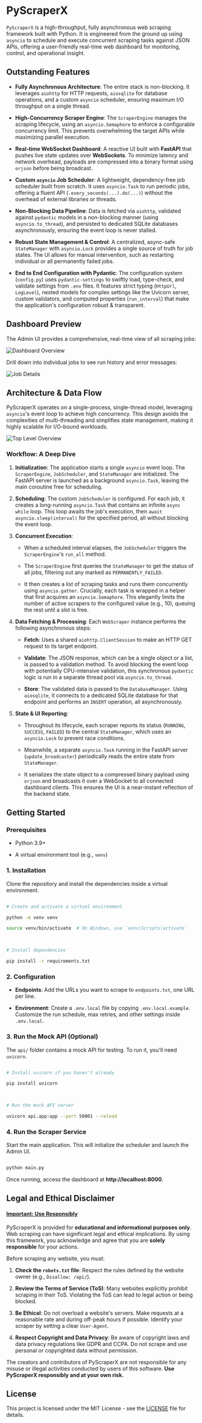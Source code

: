 # PyScraperX

 

`PyScraperX` is a high-throughput, fully asynchronous web scraping framework built with Python. It is engineered from the ground up using `asyncio` to schedule and execute concurrent scraping tasks against JSON APIs, offering a user-friendly real-time web dashboard for monitoring, control, and operational insight.

 

## Outstanding Features

 

*   **Fully Asynchronous Architecture**: The entire stack is non-blocking. It leverages `aiohttp` for HTTP requests, `aiosqlite` for database operations, and a custom `asyncio` scheduler, ensuring maximum I/O throughput on a single thread.

*   **High-Concurrency Scraper Engine**: The `ScraperEngine` manages the scraping lifecycle, using an `asyncio.Semaphore` to enforce a configurable concurrency limit. This prevents overwhelming the target APIs while maximizing parallel execution.

*   **Real-time WebSocket Dashboard**: A reactive UI built with **FastAPI** that pushes live state updates over **WebSockets**. To minimize latency and network overhead, payloads are compressed into a binary format using `orjson` before being broadcast.

*   **Custom `asyncio` Job Scheduler**: A lightweight, dependency-free job scheduler built from scratch. It uses `asyncio.Task` to run periodic jobs, offering a fluent API (`.every_seconds(...).do(...)`) without the overhead of external libraries or threads.

*   **Non-Blocking Data Pipeline**: Data is fetched via `aiohttp`, validated against `pydantic` models in a non-blocking manner (using `asyncio.to_thread`), and persisted to dedicated SQLite databases asynchronously, ensuring the event loop is never stalled.

*   **Robust State Management & Control**: A centralized, async-safe `StateManager` with `asyncio.Lock` provides a single source of truth for job states. The UI allows for manual intervention, such as restarting individual or all permanently failed jobs.

*   **End to End Configuration with Pydantic**: The configuration system (`config.py`) uses `pydantic-settings` to swiftly load, type-check, and validate settings from `.env` files. It features strict typing (`HttpUrl`, `LogLevel`), nested models for complex settings like the Uvicorn server, custom validators, and computed properties (`run_interval`) that make the application's configuration robust & transparent.

 

## Dashboard Preview

 

The Admin UI provides a comprehensive, real-time view of all scraping jobs:

 

![Dashboard Overview](assets/dashboard.png)

 

Drill down into individual jobs to see run history and error messages:

 

![Job Details](assets/details_view.png)

 

## Architecture & Data Flow

 

PyScraperX operates on a single-process, single-thread model, leveraging `asyncio`'s event loop to achieve high concurrency. This design avoids the complexities of multi-threading and simplifies state management, making it highly scalable for I/O-bound workloads.

![Top Level Overview](assets/graph.png)

### Workflow: A Deep Dive

 

1.  **Initialization**: The application starts a single `asyncio` event loop. The `ScraperEngine`, `JobScheduler`, and `StateManager` are initialized. The FastAPI server is launched as a background `asyncio.Task`, leaving the main coroutine free for scheduling.

 

2.  **Scheduling**: The custom `JobScheduler` is configured. For each job, it creates a long-running `asyncio.Task` that contains an infinite `async while` loop. This loop awaits the job's execution, then `await asyncio.sleep(interval)` for the specified period, all without blocking the event loop.

 

3.  **Concurrent Execution**:

    *   When a scheduled interval elapses, the `JobScheduler` triggers the `ScraperEngine`'s `run_all` method.

    *   The `ScraperEngine` first queries the `StateManager` to get the status of all jobs, filtering out any marked as `PERMANENTLY_FAILED`.

    *   It then creates a list of scraping tasks and runs them concurrently using `asyncio.gather`. Crucially, each task is wrapped in a helper that first acquires an `asyncio.Semaphore`. This elegantly limits the number of active scrapers to the configured value (e.g., 10), queuing the rest until a slot is free.

 

4.  **Data Fetching & Processing**: Each `WebScraper` instance performs the following asynchronous steps:

    *   **Fetch**: Uses a shared `aiohttp.ClientSession` to make an HTTP GET request to its target endpoint.

    *   **Validate**: The JSON response, which can be a single object or a list, is passed to a validation method. To avoid blocking the event loop with potentially CPU-intensive validation, this synchronous `pydantic` logic is run in a separate thread pool via `asyncio.to_thread`.

    *   **Store**: The validated data is passed to the `DatabaseManager`. Using `aiosqlite`, it connects to a dedicated SQLite database for that endpoint and performs an `INSERT` operation, all asynchronously.

 

5.  **State & UI Reporting**:

    *   Throughout its lifecycle, each scraper reports its status (`RUNNING`, `SUCCESS`, `FAILED`) to the central `StateManager`, which uses an `asyncio.Lock` to prevent race conditions.

    *   Meanwhile, a separate `asyncio.Task` running in the FastAPI server (`update_broadcaster`) periodically reads the entire state from `StateManager`.

    *   It serializes the state object to a compressed binary payload using `orjson` and broadcasts it over a WebSocket to all connected dashboard clients. This ensures the UI is a near-instant reflection of the backend state.

 

## Getting Started

 

### Prerequisites

 

*   Python 3.9+

*   A virtual environment tool (e.g., `venv`)

 

### 1. Installation

 

Clone the repository and install the dependencies inside a virtual environment.

 

```sh

# Create and activate a virtual environment

python -m venv venv

source venv/bin/activate  # On Windows, use `venv\Scripts\activate`

 

# Install dependencies

pip install -r requirements.txt

```

 

### 2. Configuration

 

*   **Endpoints**: Add the URLs you want to scrape to `endpoints.txt`, one URL per line.

*   **Environment**: Create a `.env.local` file by copying `.env.local.example`. Customize the run schedule, max retries, and other settings inside `.env.local`.

 

### 3. Run the Mock API (Optional)

 

The `api/` folder contains a mock API for testing. To run it, you'll need `uvicorn`.

 

```sh

# Install uvicorn if you haven't already

pip install uvicorn

 

# Run the mock API server

uvicorn api.app:app --port 50001 --reload

```

 

### 4. Run the Scraper Service

 

Start the main application. This will initialize the scheduler and launch the Admin UI.

 

```sh

python main.py

```

 

Once running, access the dashboard at **http://localhost:8000**.

 

## Legal and Ethical Disclaimer

 

#### <ins>Important: Use Responsibly</ins>

 

PyScraperX is provided for **educational and informational purposes only**. Web scraping can have significant legal and ethical implications. By using this framework, you acknowledge and agree that you are **solely responsible** for your actions.

 

Before scraping any website, you must:

 

1.  **Check the `robots.txt` file**: Respect the rules defined by the website owner (e.g., `Disallow: /api/`).

2.  **Review the Terms of Service (ToS)**: Many websites explicitly prohibit scraping in their ToS. Violating the ToS can lead to legal action or being blocked.

3.  **Be Ethical**: Do not overload a website's servers. Make requests at a reasonable rate and during off-peak hours if possible. Identify your scraper by setting a clear `User-Agent`.

4.  **Respect Copyright and Data Privacy**: Be aware of copyright laws and data privacy regulations like GDPR and CCPA. Do not scrape and use personal or copyrighted data without permission.

 

The creators and contributors of PyScraperX are not responsible for any misuse or illegal activities conducted by users of this software. **Use PyScraperX responsibly and at your own risk.**

 

## License

 

This project is licensed under the MIT License - see the [LICENSE](LICENSE) file for details.

